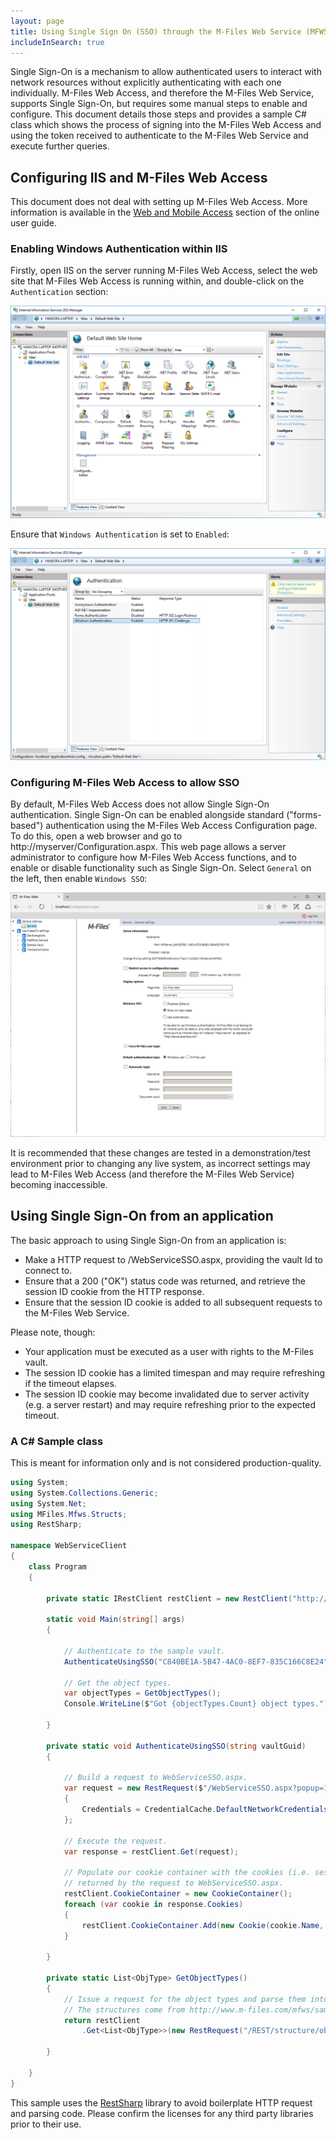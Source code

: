 ```yaml
---
layout: page
title: Using Single Sign On (SSO) through the M-Files Web Service (MFWS).
includeInSearch: true
---
```


Single Sign-On is a mechanism to allow authenticated users to interact with network resources without explicitly authenticating with each one individually.  M-Files Web Access, and therefore the M-Files Web Service, supports Single Sign-On, but requires some manual steps to enable and configure.
This document details those steps and provides a sample C# class which shows the process of signing into the M-Files Web Access and using the token received to authenticate to the M-Files Web Service and execute further queries.

## Configuring IIS and M-Files Web Access

<p class="note">This document does not deal with setting up M-Files Web Access.  More information is available in the <a href="http://www.m-files.com/user-guide/latest/eng/#Configure_M-Files_Web_Access.html">Web and Mobile Access</a> section of the online user guide.</p>

### Enabling Windows Authentication within IIS

Firstly, open IIS on the server running M-Files Web Access, select the web site that M-Files Web Access is running within, and double-click on the `Authentication` section:

![Open the Authentication section](iis-1.png)

Ensure that `Windows Authentication` is set to `Enabled`:

![Enable Windows Authentication](iis-2.png)

### Configuring M-Files Web Access to allow SSO

By default, M-Files Web Access does not allow Single Sign-On authentication.  Single Sign-On can be enabled alongside standard ("forms-based") authentication using the M-Files Web Access Configuration page.
To do this, open a web browser and go to http://myserver/Configuration.aspx.  This web page allows a server administrator to configure how M-Files Web Access functions, and to enable or disable functionality such as Single Sign-On.
Select `General` on the left, then enable `Windows SSO`:

![Enable Windows Single Sign On within MFWA](mfwa-1.png)

<p class="note">It is recommended that these changes are tested in a demonstration/test environment prior to changing any live system, as incorrect settings may lead to M-Files Web Access (and therefore the M-Files Web Service) becoming inaccessible.</p>

## Using Single Sign-On from an application

The basic approach to using Single Sign-On from an application is:

* Make a HTTP request to /WebServiceSSO.aspx, providing the vault Id to connect to.
* Ensure that a 200 ("OK") status code was returned, and retrieve the session ID cookie from the HTTP response.
* Ensure that the session ID cookie is added to all subsequent requests to the M-Files Web Service.

Please note, though:

* Your application must be executed as a user with rights to the M-Files vault.
* The session ID cookie has a limited timespan and may require refreshing if the timeout elapses.
* The session ID cookie may become invalidated due to server activity (e.g. a server restart) and may require refreshing prior to the expected timeout.

### A C# Sample class

<p class="note">This is meant for information only and is not considered production-quality.</p>

```csharp
using System;
using System.Collections.Generic;
using System.Net;
using MFiles.Mfws.Structs;
using RestSharp;

namespace WebServiceClient
{
	class Program
	{

		private static IRestClient restClient = new RestClient("http://localhost");

		static void Main(string[] args)
		{

			// Authenticate to the sample vault.
			AuthenticateUsingSSO("C840BE1A-5B47-4AC0-8EF7-835C166C8E24");

			// Get the object types.
			var objectTypes = GetObjectTypes();
			Console.WriteLine($"Got {objectTypes.Count} object types.");

		}

		private static void AuthenticateUsingSSO(string vaultGuid)
		{

			// Build a request to WebServiceSSO.aspx.
			var request = new RestRequest($"/WebServiceSSO.aspx?popup=1&vault={vaultGuid}")
			{
				Credentials = CredentialCache.DefaultNetworkCredentials
			};

			// Execute the request.
			var response = restClient.Get(request);

			// Populate our cookie container with the cookies (i.e. session tokens)
			// returned by the request to WebServiceSSO.aspx.
			restClient.CookieContainer = new CookieContainer();
			foreach (var cookie in response.Cookies)
			{
				restClient.CookieContainer.Add(new Cookie(cookie.Name, cookie.Value, cookie.Path, cookie.Domain));
			}

		}

		private static List<ObjType> GetObjectTypes()
		{
			// Issue a request for the object types and parse them into the expected structure.
			// The structures come from http://www.m-files.com/mfws/samples.html
			return restClient
				.Get<List<ObjType>>(new RestRequest("/REST/structure/objecttypes")).Data;

		}

	}
}

```

<p class="note">This sample uses the <a href="http://restsharp.org/">RestSharp</a> library to avoid boilerplate HTTP request and parsing code.  Please confirm the licenses for any third party libraries prior to their use.</p>
